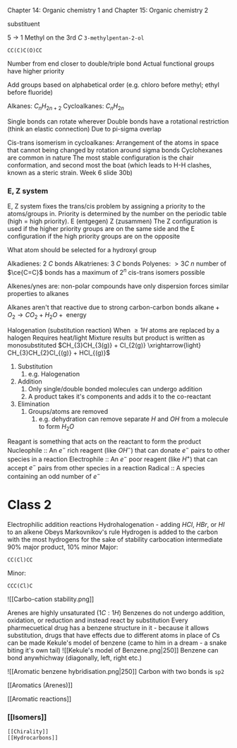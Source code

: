 Chapter 14: Organic chemistry 1 and Chapter 15: Organic chemistry 2

substituent

5 -> 1
Methyl on the 3rd $C$
`3-methylpentan-2-ol`

```smiles
CC(C)C(O)CC
```
Number from end closer to double/triple bond
Actual functional groups have higher priority

Add groups based on alphabetical order (e.g. chloro before methyl; ethyl before fluoride)

Alkanes: $C_{n}H_{2n+2}$
Cycloalkanes: $C_{n}H_{2n}$

Single bonds can rotate wherever
Double bonds have a rotational restriction (think an elastic connection)
	Due to pi-sigma overlap

Cis-trans isomerism in cycloalkanes: Arrangement of the atoms in space that cannot being changed by rotation around sigma bonds
Cyclohexanes are common in nature
The most stable configuration is the chair conformation, and second most the boat (which leads to H-H clashes, known as a steric strain. Week 6 slide 30b)



### E, Z system
E, Z system fixes the trans/cis problem by assigning a priority to the atoms/groups in.
Priority is determined by the number on the periodic table (high = high priority).
E (entgegen)
Z (zusammen)
The Z configuration is used if the higher priority groups are on the same side
and the E configuration if the high priority groups are on the opposite

What atom should be selected  for a hydroxyl group  


Alkadienes: 2 $C$ bonds
Alkatrienes: 3 $C$ bonds
Polyenes: $> 3C$
$n$ number of $\ce{C=C}$ bonds has a maximum of $2^{n}$ cis-trans isomers possible

Alkenes/ynes are:
	non-polar compounds
	have only dispersion forces
	similar properties to alkanes

Alkanes aren't that reactive due to strong carbon-carbon bonds
$\text{alkane} + O_2 \rightarrow  CO_{2} + H_{2}O + \text{ energy}$

Halogenation (substitution reaction)
	When $\geq 1 H$ atoms are replaced by a halogen
	Requires heat/light
	Mixture results but product is written as monosubstituted
	$CH_{3}CH_{3(g)} + Cl_{2(g)} \xrightarrow{light} CH_{3}CH_{2}Cl_{(g)} + HCl_{(g)}$
1. Substitution
	1. e.g. Halogenation
2. Addition
	1. Only single/double bonded molecules can undergo addition
	2. A product takes it's components and adds it to the co-reactant
3. Elimination
	1. Groups/atoms are removed
		1. e.g. dehydration can remove separate $H$ and $OH$ from a molecule to form $H_{2}O$ 

Reagant is something that acts on the reactant to form the product
Nucleophile :: An $e^{-}$ rich reagent (like $OH^{-}$) that can donate $e^{-}$ pairs to other species in a reaction
Electrophile :: An $e^{-}$ poor reagent (like $H^{+}$) that can accept $e^{-}$ pairs from other species in a reaction
Radical :: A species containing an odd number of $e^{-}$


# Class 2

Electrophilic addition reactions
Hydrohalogenation - adding $HCl$, $HBr$, or $HI$ to an alkene
Obeys Markovnikov's rule
Hydrogen is added to the carbon with the most hydrogens for the sake of stability carbocation intermediate
90% major product, 10% minor
Major:
```smiles
CC(Cl)CC
```

Minor:
```smiles
CCC(Cl)C
```

![[Carbo-cation stability.png]]


Arenes are highly unsaturated ($1C:1H$)
Benzenes do not undergo addition, oxidation, or reduction and instead react by substitution
Every pharmecuetical drug has a benzene structure in it - because it allows substitution, drugs that have effects due to different atoms in place of $C$s can be made
Kekule's model of benzene (came to him in a dream - a snake biting it's own tail)
![[Kekule's model of Benzene.png|250]]
Benzene can bond anywhichway (diagonally, left, right etc.)

![[Aromatic benzene hybridisation.png|250]]
Carbon with two bonds is `sp2`

[[Aromatics (Arenes)]]

[[Aromatic reactions]]



### [[Isomers]]
	[[Chirality]]
	[[Hydrocarbons]]

